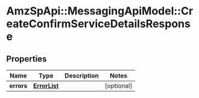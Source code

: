 # AmzSpApi::MessagingApiModel::CreateConfirmServiceDetailsResponse

## Properties
Name | Type | Description | Notes
------------ | ------------- | ------------- | -------------
**errors** | [**ErrorList**](ErrorList.md) |  | [optional] 



